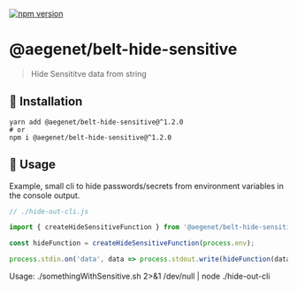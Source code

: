 [![npm version](https://img.shields.io/npm/v/@aegenet/belt-hide-sensitive.svg)](https://www.npmjs.com/package/@aegenet/belt-hide-sensitive)
<br>

# @aegenet/belt-hide-sensitive

> Hide Sensititve data from string

## 💾 Installation

```shell
yarn add @aegenet/belt-hide-sensitive@^1.2.0
# or
npm i @aegenet/belt-hide-sensitive@^1.2.0
```

## 📝 Usage

Example, small cli to hide passwords/secrets from environment variables in the console output.

```typescript
// ./hide-out-cli.js

import { createHideSensitiveFunction } from '@aegenet/belt-hide-sensitive';

const hideFunction = createHideSensitiveFunction(process.env);

process.stdin.on('data', data => process.stdout.write(hideFunction(data.toString())));
```

Usage: ./somethingWithSensitive.sh 2>&1 /dev/null | node ./hide-out-cli
